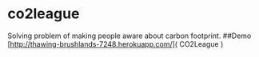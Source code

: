 # co2league
Solving problem of making people aware about carbon footprint.
##Demo
[http://thawing-brushlands-7248.herokuapp.com/]( CO2League )
